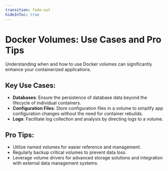 ```yaml
---
transition: fade-out
hideInToc: true
---
```


# Docker Volumes: Use Cases and Pro Tips

Understanding when and how to use Docker volumes can significantly enhance your containerized applications.

## Key Use Cases:

- **Databases**: Ensure the persistence of database data beyond the lifecycle of individual containers.
- **Configuration Files**: Store configuration files in a volume to simplify app configuration changes without the need for container rebuilds.
- **Logs**: Facilitate log collection and analysis by directing logs to a volume.

## Pro Tips:

- Utilize named volumes for easier reference and management.
- Regularly backup critical volumes to prevent data loss.
- Leverage volume drivers for advanced storage solutions and integration with external data management systems.